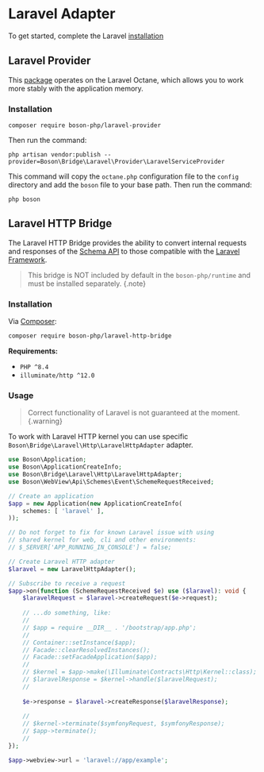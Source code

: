 # Laravel Adapter

To get started, complete the Laravel [installation](https://laravel.com/docs/12.x/installation)

## Laravel Provider

This [package](https://github.com/boson-php/laravel-provider) operates on the Laravel Octane, which allows you to work more stably with the application memory.

### Installation

```shell
composer require boson-php/laravel-provider
```

Then run the command:

```shell
php artisan vendor:publish --provider=Boson\Bridge\Laravel\Provider\LaravelServiceProvider
```

This command will copy the `octane.php` configuration file to the `config` directory and add the `boson` file to your base path. Then run the command:

```shell
php boson
```

## Laravel HTTP Bridge

The Laravel HTTP Bridge provides the ability to convert internal requests and
responses of the [Schema API](../05.webview/schemes-api.md) to those compatible
with the [Laravel Framework](https://laravel.com).

> This bridge is NOT included by default in the `boson-php/runtime`
> and must be installed separately.
{.note}


### Installation

Via [Composer](https://getcomposer.org/doc/01-basic-usage.md#installing-dependencies):

```bash
composer require boson-php/laravel-http-bridge
```

**Requirements:**

* `PHP ^8.4`
* `illuminate/http ^12.0`

### Usage

> Correct functionality of Laravel is not guaranteed at the moment.
{.warning}

To work with Laravel HTTP kernel you can use specific
`Boson\Bridge\Laravel\Http\LaravelHttpAdapter` adapter.

```php
use Boson\Application;
use Boson\ApplicationCreateInfo;
use Boson\Bridge\Laravel\Http\LaravelHttpAdapter;
use Boson\WebView\Api\Schemes\Event\SchemeRequestReceived;

// Create an application
$app = new Application(new ApplicationCreateInfo(
    schemes: [ 'laravel' ],
));

// Do not forget to fix for known Laravel issue with using
// shared kernel for web, cli and other environments:
// $_SERVER['APP_RUNNING_IN_CONSOLE'] = false;

// Create Laravel HTTP adapter
$laravel = new LaravelHttpAdapter();

// Subscribe to receive a request
$app->on(function (SchemeRequestReceived $e) use ($laravel): void {
    $laravelRequest = $laravel->createRequest($e->request);
    
    // ...do something, like:
    // 
    // $app = require __DIR__ . '/bootstrap/app.php';
    //
    // Container::setInstance($app);
    // Facade::clearResolvedInstances();
    // Facade::setFacadeApplication($app);
    //
    // $kernel = $app->make(\Illuminate\Contracts\Http\Kernel::class);
    // $laravelResponse = $kernel->handle($laravelRequest);
    //
    
    $e->response = $laravel->createResponse($laravelResponse);
    
    //
    // $kernel->terminate($symfonyRequest, $symfonyResponse);
    // $app->terminate();
    //
});

$app->webview->url = 'laravel://app/example';
```
